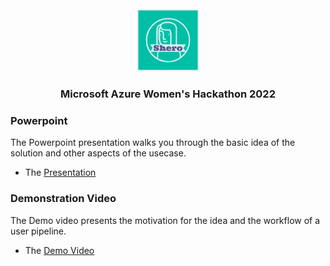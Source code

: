 

<!-- LOGO -->

<br />

<div align="center"><a  href="#top"></a>

<img  src="https://github.com/harshiniKumar/job-portal-for-women/blob/main/source/job_portal/assets/SheroAppLogo.png"  alt="Logo"  width="100"  height="100"> 

<h3 align="center">Microsoft Azure Women's Hackathon 2022</h3>
  
</div> 

<!-- IDEA SUBMISSION-->


### Powerpoint

The Powerpoint presentation walks you through the basic idea of the solution and other aspects of the usecase.
- The [Presentation](https://github.com/harshiniKumar/job-portal-for-women/blob/main/idea/HackOverflow_SheroApp_PowerPoint.pdf)

### Demonstration Video

The Demo video presents the motivation for the idea and the workflow of a user pipeline.
- The [Demo Video](https://github.com/harshiniKumar/job-portal-for-women/blob/main/idea/Demo%20Video.mp4)
